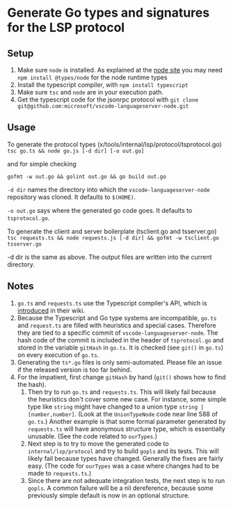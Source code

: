 # Generate Go types and signatures for the LSP protocol

## Setup

1. Make sure `node` is installed.
  As explained at the [node site](<https://nodejs.org>)
  you may need `npm install @types/node` for the node runtime types
2. Install the typescript compiler, with `npm install typescript`
3. Make sure `tsc` and `node` are in your execution path.
4. Get the typescript code for the jsonrpc protocol with `git clone git@github.com:microsoft/vscode-languageserver-node.git`

## Usage

To generate the protocol types (x/tools/internal/lsp/protocol/tsprotocol.go)
```tsc go.ts && node go.js [-d dir] [-o out.go]```

and for simple checking

```gofmt -w out.go && golint out.go && go build out.go```

`-d dir` names the directory into which the `vscode-languageserver-node` repository was cloned.
It defaults to `$(HOME)`.

`-o out.go` says where the generated go code goes.
It defaults to `tsprotocol.go`.

To generate the client and server boilerplate (tsclient.go and tsserver.go)
```tsc requests.ts && node requests.js [-d dir] && gofmt -w tsclient.go tsserver.go```

-d dir is the same as above. The output files are written into the current directory.

## Notes

1. `go.ts` and `requests.ts` use the Typescript compiler's API, which is [introduced](https://github.com/Microsoft/TypeScript/wiki/Architectural-Overview) in their wiki.
2. Because the Typescript and Go type systems are incompatible, `go.ts ` and `request.ts` are filled with heuristics and special cases. Therefore they are tied to a specific commit of `vscode-languageserver-node`. The hash code of the commit is included in the header of `tsprotocol.go` and stored in the variable `gitHash` in `go.ts`. It is checked (see `git()` in `go.ts`) on every execution of `go.ts`.
3. Generating the `ts*.go` files is only semi-automated. Please file an issue if the released version is too far behind.
4. For the impatient, first change `gitHash` by hand (`git()` shows how to find the hash).
    1. Then try to run `go.ts` and  `requests.ts`. This will likely fail because the heuristics don't cover some new case. For instance, some simple type like `string` might have changed to a union type `string | [number,number]`. (Look at the `UnionTypeNode` code near line 588 of `go.ts`.) Another example is that some formal parameter generated by `requests.ts` will have anonymous structure type, which is essentially unusable. (See the code related to `ourTypes`.)
    1. Next step is to try to move the generated code to `internal/lsp/protocol` and try to build `gopls` and its tests. This will likely fail because types have changed. Generally the fixes are fairly easy. (The code for `ourTypes` was a case where changes had to be made to `requests.ts`.)
    1. Since there are not adequate integration tests, the next step is to run `gopls`. A common failure will be a nil dereference, because some previously simple default is now in an optional structure.